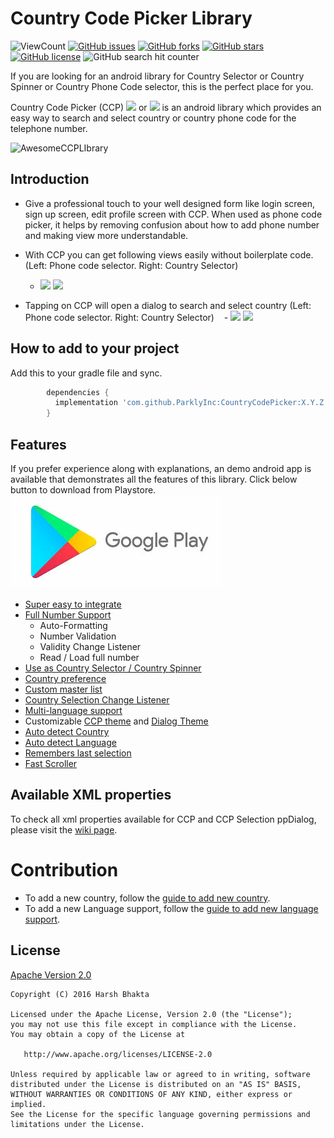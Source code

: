 Country Code Picker Library
==================================

![ViewCount](https://views.whatilearened.today/views/github/ParklyInc/CountryCodePicker.svg) [![GitHub issues](https://img.shields.io/github/issues/ParklyInc/CountryCodePicker)](https://github.com/ParklyInc/CountryCodePicker/issues)  [![GitHub forks](https://img.shields.io/github/forks/ParklyInc/CountryCodePicker)](https://github.com/ParklyInc/CountryCodePicker/network) [![GitHub stars](https://img.shields.io/github/stars/ParklyInc/CountryCodePicker)](https://github.com/ParklyInc/CountryCodePicker/stargazers) [![GitHub license](https://img.shields.io/github/license/ParklyInc/CountryCodePicker)](https://github.com/ParklyInc/CountryCodePicker/blob/master/License.txt) 
![GitHub search hit counter](https://img.shields.io/github/search/ParklyInc/CountryCodePicker/CountryCodePicker)


If you are looking for an android library for Country Selector or Country Spinner or Country Phone Code selector, this is the perfect place for you.

Country Code Picker (CCP) <img src="https://farm6.staticflickr.com/5726/30960801342_6e65c7ddd5_m.jpg" width="100"> or
<img src="https://farm5.staticflickr.com/4468/23591251898_f8c5e8393a_b.jpg" width="230">
  is an android library which provides an easy way to search and select country or country phone code for the telephone number.
  
  ![AwesomeCCPLIbrary](https://i.makeagif.com/media/10-02-2017/RyO2k_.gif)

Introduction
------------
* Give a professional touch to your well designed form like login screen, sign up screen, edit profile screen with CCP. When used as phone code picker, it helps by removing confusion about how to add phone number and making view more understandable. 
	  
* With CCP you can get following views easily without boilerplate code. (Left: Phone code selector. Right: Country Selector)

    - <img src="https://farm6.staticflickr.com/5625/30296514763_e3af239e2c_z.jpg" width="300">     <img src="https://farm5.staticflickr.com/4343/23591138638_45d0f08daf_b.jpg" width="400">    
    
* Tapping on CCP will open a dialog to search and select country (Left: Phone code selector. Right: Country Selector)
    - <img src="https://farm6.staticflickr.com/5686/30982885732_9e91ede573_b.jpg" width="300"> <img src="https://farm5.staticflickr.com/4384/37440899521_d19781dc52_b.jpg" width="300">

How to add to your project
--------------

Add this to your gradle file and sync.

  ````groovy
          dependencies {
            implementation 'com.github.ParklyInc:CountryCodePicker:X.Y.Z'
          }
   ````
   
Features
--------
If you prefer experience along with explanations, an demo android app is available that demonstrates all the features of this library. Click below button to download from Playstore.
<br/><a href="https://goo.gl/zI2cY2"><img src="https://raw.githubusercontent.com/hbb20/CountryCodePickerProject/master/playstore.jpeg"/></a>

* [Super easy to integrate ](https://github.com/ParklyInc/CountryCodePicker/wiki/How-to-integrate-into-your-project)
* [Full Number Support](https://github.com/ParklyInc/CountryCodePicker/wiki/Full-Number-Support)
	- Auto-Formatting
	- Number Validation
	- Validity Change Listener
	- Read / Load full number
* [Use as Country Selector / Country Spinner](https://github.com/ParklyInc/CountryCodePicker/wiki/Use-as-a-Country-Selector)
* [Country preference](https://github.com/ParklyInc/CountryCodePicker/wiki/Country-Preference)
* [Custom master list](https://github.com/ParklyInc/CountryCodePicker/wiki/Custom-Master-Country-List)
* [Country Selection Change Listener](https://github.com/ParklyInc/CountryCodePicker/wiki/Country-Change-Listener)
* [Multi-language support](https://github.com/ParklyInc/CountryCodePicker/wiki/Multi-Language-Support)
* Customizable [CCP theme](https://github.com/ParklyInc/CountryCodePicker/wiki/CCP-Theme-Customization) and [Dialog Theme](https://github.com/ParklyInc/CountryCodePicker/wiki/CCP-Dialog-Theme-Customization) 
* [Auto detect Country](https://github.com/ParklyInc/CountryCodePicker/wiki/Auto-detect-country)
* [Auto detect Language](https://github.com/ParklyInc/CountryCodePicker/wiki/XML-Properties#appccp_autodetectlanguagetrue-default--false-)
* [Remembers last selection](https://github.com/ParklyInc/CountryCodePicker/wiki/XML-Properties#appccp_rememberlastselectiontrue-default--false-)
* [Fast Scroller](https://github.com/ParklyInc/CountryCodePicker/wiki/XML-Properties#appccpdialog_showfastscrollerfalse-default-true-) 


## Available XML properties
To check all xml properties available for CCP and CCP Selection ppDialog, please visit the [wiki page](https://github.com/ParklyInc/CountryCodePicker/wiki/XML-Properties).

# Contribution
- To add a new country, follow the [guide to add new country](https://github.com/ParklyInc/CountryCodePicker/wiki/Guide-to-add-new-country-in-list).
- To add a new Language support, follow the [guide to add new language support](https://github.com/ParklyInc/CountryCodePicker/wiki/Add-New-Language-Support).



## License

[Apache Version 2.0](http://www.apache.org/licenses/LICENSE-2.0.html)

    Copyright (C) 2016 Harsh Bhakta

    Licensed under the Apache License, Version 2.0 (the "License");
    you may not use this file except in compliance with the License.
    You may obtain a copy of the License at

       http://www.apache.org/licenses/LICENSE-2.0

    Unless required by applicable law or agreed to in writing, software
    distributed under the License is distributed on an "AS IS" BASIS,
    WITHOUT WARRANTIES OR CONDITIONS OF ANY KIND, either express or implied.
    See the License for the specific language governing permissions and
    limitations under the License.
